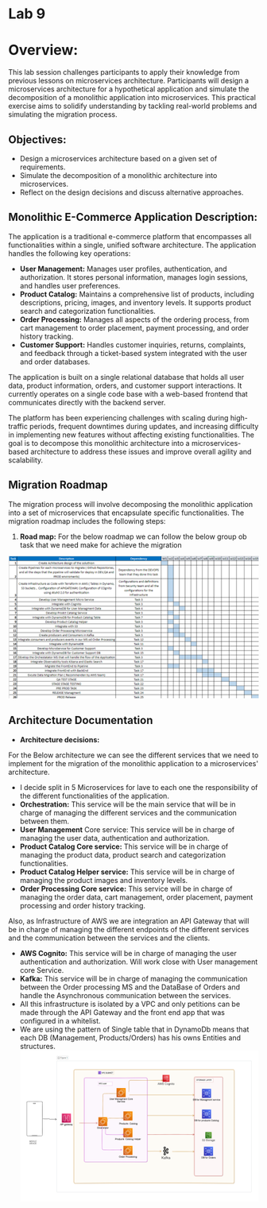 # Lab 9

# Overview:
This lab session challenges participants to apply their knowledge from previous lessons on microservices architecture. Participants will design a microservices architecture for a hypothetical application and simulate the decomposition of a monolithic application into microservices. This practical exercise aims to solidify understanding by tackling real-world problems and simulating the migration process.

## Objectives:
* Design a microservices architecture based on a given set of requirements.
* Simulate the decomposition of a monolithic architecture into microservices.
* Reflect on the design decisions and discuss alternative approaches.

## Monolithic E-Commerce Application Description:
The application is a traditional e-commerce platform that encompasses all functionalities within a single, unified software architecture. The application handles the following key operations:

* **User Management:**  Manages user profiles, authentication, and authorization. It stores personal information, manages login sessions, and handles user preferences.
* **Product Catalog:**  Maintains a comprehensive list of products, including descriptions, pricing, images, and inventory levels. It supports product search and categorization functionalities.
* **Order Processing:** Manages all aspects of the ordering process, from cart management to order placement, payment processing, and order history tracking.
* **Customer Support:** Handles customer inquiries, returns, complaints, and feedback through a ticket-based system integrated with the user and order databases.

The application is built on a single relational database that holds all user data, product information, orders, and customer support interactions. It currently operates on a single code base with a web-based frontend that communicates directly with the backend server.

The platform has been experiencing challenges with scaling during high-traffic periods, frequent downtimes during updates, and increasing difficulty in implementing new features without affecting existing functionalities. The goal is to decompose this monolithic architecture into a microservices-based architecture to address these issues and improve overall agility and scalability.

## Migration Roadmap
The migration process will involve decomposing the monolithic application into a set of microservices that encapsulate specific functionalities. The migration roadmap includes the following steps:

1. **Road map:** For the below roadmap we can follow the below group ob task that we need make for achieve the migration 

![img.png](img.png)

## Architecture Documentation

* **Architecture decisions:**

For the Below architecture we can see the different services that we need to implement for the migration of the monolithic application to a microservices' architecture.
* I decide split in 5 Microservices for lave to each one the responsibility of the different functionalities of the application.
* **Orchestration:** This service will be the main service that will be in charge of managing the different services and the communication between them.
* **User Management** Core service: This service will be in charge of managing the user data, authentication and authorization.
* **Product Catalog Core service:** This service will be in charge of managing the product data, product search and categorization functionalities.
* **Product Catalog Helper service:** This service will be in charge of managing the product images and inventory levels.
* **Order Processing Core service:** This service will be in charge of managing the order data, cart management, order placement, payment processing and order history tracking.

Also, as Infrastructure of AWS we are integration an API Gateway that will be in charge of managing the different endpoints of the different services and the communication between the services and the clients.
* **AWS Cognito:** This service will be in charge of managing the user authentication and authorization. Will work close with User management core Service.
* **Kafka:** This service will be in charge of managing the communication between the Order processing MS and the DataBase of Orders  and handle the Asynchronous communication between the services.
* All this infrastructure is isolated by a VPC and only petitions can be made through the API Gateway and the front end app  that was configured in a whitelist.
* We are using the pattern of Single table that in DynamoDb means that each DB (Management, Products/Orders) has his owns Entities and structures.
![img_1.png](img_1.png)